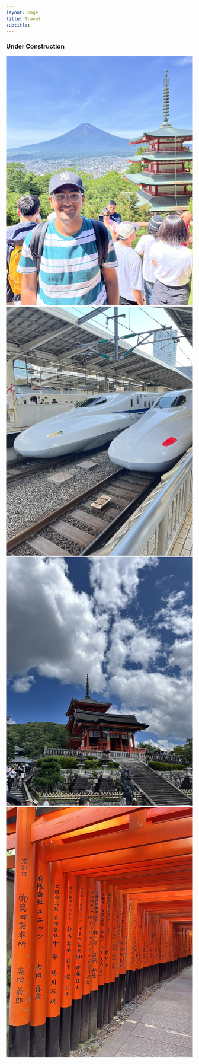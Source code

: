 ```yaml
---
layout: page
title: Travel
subtitle:
---
```

### Under Construction
<!--
<div id="slideshow">
	<div class="slide-wrapper">
		<div class="slide">
			<img src="{{ 'assets/img/japan/IMG_1001.JPEG' | relative_url }}" alt="Not found" />
		</div>
		<div class="slide">
			<img src="{{ 'assets/img/japan/IMG_1719.JPEG' | relative_url }}" alt="Not found" />
		</div>
		<div class="slide">
			<img src="{{ 'assets/img/japan/IMG_1776.JPEG' | relative_url }}" alt="Not found" />
		</div>
		<div class="slide">
			<img src="{{ 'assets/img/japan/IMG_1795.JPEG' | relative_url }}" alt="Not found" />
		</div>
	</div>
</div>
-->

<div id="slideshow">
<div class="slideshow-container">
  <div class="slide fade">
    <img src="assets/img/japan/IMG_1001.JPEG" alt="Slide 1" />
  </div>
  <div class="slide fade">
    <img src="assets/img/japan/IMG_1719.JPEG" alt="Slide 2" />
  </div>
  <div class="slide fade">
    <img src="assets/img/japan/IMG_1776.JPEG" alt="Slide 3" />
  </div>
  <div class="slide fade">
    <img src="assets/img/japan/IMG_1795.JPEG" alt="Slide 4" />	
  </div>
</div> 
</div>


